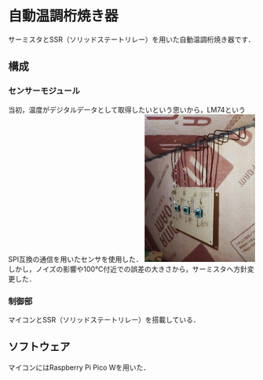 # 自動温調桁焼き器
サーミスタとSSR（ソリッドステートリレー）を用いた自動温調桁焼き器です．

## 構成
### センサーモジュール
当初，温度がデジタルデータとして取得したいという思いから，LM74というSPI互換の通信を用いたセンサを使用した．
<img src="Images/LM74を用いたセンサーモジュールの試作.jpg" height="300px">
しかし，ノイズの影響や100℃付近での誤差の大きさから，サーミスタへ方針変更した．

### 制御部
マイコンとSSR（ソリッドステートリレー）を搭載している．

## ソフトウェア
マイコンにはRaspberry Pi Pico Wを用いた．

